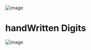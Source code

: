 ![image](https://github.com/user-attachments/assets/ecf533d4-a760-4d68-8e71-20f2314afaed)

# handWritten Digits
![image](https://github.com/user-attachments/assets/12e02771-cd7d-4516-b99e-e0852bc0b1e3)


